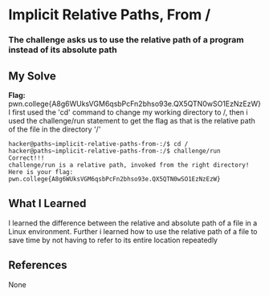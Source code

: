 # Implicit Relative Paths, From /
### The challenge asks us to use the relative path of a program instead of its absolute path


## My Solve
**Flag:** pwn.college{A8g6WUksVGM6qsbPcFn2bhso93e.QX5QTN0wSO1EzNzEzW}
I first used the 'cd' command to change my working directory to /, then i used the challenge/run
statement to get the flag as that is the relative path of the file in the directory '/'



```
hacker@paths~implicit-relative-paths-from-:/$ cd /
hacker@paths~implicit-relative-paths-from-:/$ challenge/run
Correct!!!
challenge/run is a relative path, invoked from the right directory!
Here is your flag:
pwn.college{A8g6WUksVGM6qsbPcFn2bhso93e.QX5QTN0wSO1EzNzEzW}
```

## What I Learned
I learned the difference between the relative and absolute path of a file in a Linux
environment. Further i learned how to use the relative path of a file to save time by 
not having to refer to its entire location repeatedly 


## References

None

